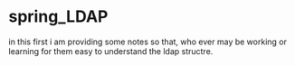 # spring_LDAP
in this first i am providing some notes so that, who ever may be working or learning for them easy to understand the ldap structre.

